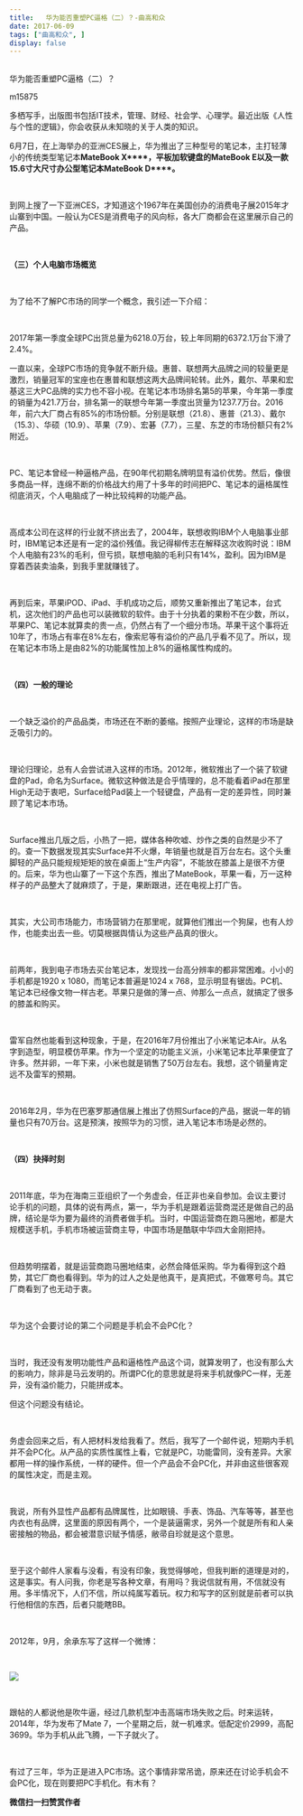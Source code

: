 ```yaml
---
title:   华为能否重塑PC逼格（二）？-曲高和众
date: 2017-06-09
tags: ["曲高和众", ]
display: false
---
```



## 



华为能否重塑PC逼格（二）？




m15875




多栖写手，出版图书包括IT技术，管理、财经、社会学、心理学。最近出版《人性与个性的逻辑》，你会收获从未知晓的关于人类的知识。


6月7日，在上海举办的亚洲CES展上，华为推出了三种型号的笔记本，主打轻薄小的传统类型笔记本**MateBook X****，****平板加软键盘的****MateBook E****以及一款****15.6****寸大尺寸办公型笔记本****MateBook D****。**

**&nbsp;**

到网上搜了一下亚洲CES，才知道这个1967年在美国创办的消费电子展2015年才山寨到中国。一般认为CES是消费电子的风向标，各大厂商都会在这里展示自己的产品。

&nbsp;

**（三）个人电脑市场概览**

&nbsp;

为了给不了解PC市场的同学一个概念，我引述一下介绍：

&nbsp;

2017年第一季度全球PC出货总量为6218.0万台，较上年同期的6372.1万台下滑了2.4%。

一直以来，全球PC市场的竞争就不断升级。惠普、联想两大品牌之间的较量更是激烈，销量冠军的宝座也在惠普和联想这两大品牌间轮转。此外，戴尔、苹果和宏基这三大PC品牌的实力也不容小视。在笔记本市场排名第5的苹果，今年第一季度的销量为421.7万台，排名第一的联想今年第一季度出货量为1237.7万台。2016年，前六大厂商占有85%的市场份额。分别是联想（21.8）、惠普（21.3）、戴尔（15.3）、华硕（10.9）、苹果（7.9）、宏碁（7.7），三星、东芝的市场份额只有2%附近。

&nbsp;

PC、笔记本曾经一种逼格产品，在90年代初期名牌明显有溢价优势。然后，像很多商品一样，连绵不断的价格战大约用了十多年的时间把PC、笔记本的逼格属性彻底消灭，个人电脑成了一种比较纯粹的功能产品。

&nbsp;

高成本公司在这样的行业就不挤出去了，2004年，联想收购IBM个人电脑事业部时，IBM笔记本还是有一定的溢价残值。我记得柳传志在解释这次收购时说：IBM个人电脑有23%的毛利，但亏损，联想电脑的毛利只有14%，盈利。因为IBM是穿着西装卖油条，到我手里就赚钱了。

&nbsp;

再到后来，苹果iPOD、iPad、手机成功之后，顺势又重新推出了笔记本，台式机，这次他们的产品也可以装微软的软件。由于十分执着的果粉不在少数，所以，苹果PC、笔记本就算卖的贵一点，仍然占有了一个细分市场。苹果干这个事将近10年了，市场占有率在8%左右，像索尼等有溢价的产品几乎看不见了。所以，现在笔记本市场上是由82%的功能属性加上8%的逼格属性构成的。

&nbsp;

**（四）一般的理论**

&nbsp;

一个缺乏溢价的产品品类，市场还在不断的萎缩。按照产业理论，这样的市场是缺乏吸引力的。

&nbsp;

理论归理论，总有人会尝试进入这样的市场。2012年，微软推出了一个装了软键盘的Pad，命名为Surface。微软这种做法是合乎情理的，总不能看着iPad在那里High无动于衷吧，Surface给Pad装上一个轻键盘，产品有一定的差异性，同时兼顾了笔记本市场。

&nbsp;

Surface推出几版之后，小热了一把，媒体各种吹嘘、炒作之类的自然是少不了的。查一下数据发现其实Surface并不火爆，年销量也就是百万台左右。这个头重脚轻的产品只能规规矩矩的放在桌面上“生产内容”，不能放在膝盖上是很不方便的。后来，华为也山寨了一下这个东西，推出了MateBook，苹果一看，万一这种样子的产品整大了就麻烦了，于是，果断跟进，还在电视上打广告。

&nbsp;

其实，大公司市场能力，市场营销力在那里呢，就算他们推出一个狗屎，也有人炒作，也能卖出去一些。切莫根据舆情认为这些产品真的很火。

&nbsp;

前两年，我到电子市场去买台笔记本，发现找一台高分辨率的都非常困难。小小的手机都是1920 x 1080，而笔记本普遍是1024 x 768，显示明显有锯齿。PC机、笔记本已经像文物一样古老。苹果只是做的薄一点、帅那么一点点，就搞定了很多的膝盖和购买。

&nbsp;

雷军自然也能看到这种现象，于是，在2016年7月份推出了小米笔记本Air。从名字到造型，明显模仿苹果。作为一个坚定的功能主义派，小米笔记本比苹果便宜了许多。然并卵，一年下来，小米也就是销售了50万台左右。我想，这个销量肯定远不及雷军的预期。

&nbsp;

2016年2月，华为在巴塞罗那通信展上推出了仿照Surface的产品，据说一年的销量也只有70万台。这是预演，按照华为的习惯，进入笔记本市场是必然的。

&nbsp;

**（四）抉择时刻**

&nbsp;

2011年底，华为在海南三亚组织了一个务虚会，任正非也亲自参加。会议主要讨论手机的问题，具体的说有两点，第一，华为手机是跟着运营商混还是做自己的品牌，结论是华为要为最终的消费者做手机。当时，中国运营商在跑马圈地，都是大规模送手机，手机市场被运营商主导，中国市场是酷联中华四大金刚把持。

&nbsp;

但趋势明摆着，就是运营商跑马圈地结束，必然会降低采购。华为看得到这个趋势，其它厂商也看得到。华为的过人之处是他真干，是真把式，不做寒号鸟。其它厂商看到了也无动于衷。

&nbsp;

华为这个会要讨论的第二个问题是手机会不会PC化？

&nbsp;

当时，我还没有发明功能性产品和逼格性产品这个词，就算发明了，也没有那么大的影响力，除非是马云发明的。所谓PC化的意思就是将来手机就像PC一样，无差异，没有溢价能力，只能拼成本。

但这个问题没有结论。

&nbsp;

务虚会回来之后，有人把材料发给我看了。然后，我写了一个邮件说，短期内手机并不会PC化。从产品的实质性属性上看，它就是PC，功能雷同，没有差异。大家都用一样的操作系统，一样的硬件。但一个产品会不会PC化，并非由这些很客观的属性决定，而是主观。

&nbsp;

我说，所有外显性产品都有品牌属性，比如眼镜、手表、饰品、汽车等等，甚至也内衣也有品牌，这里面的原因有两个，一个是装逼需求，另外一个就是所有和人亲密接触的物品，都会被潜意识赋予情感，敝帚自珍就是这个意思。

&nbsp;

至于这个邮件人家看与没看，有没有印象，我觉得够呛，但我判断的道理是对的，这是事实。有人问我，你老是写各种文章，有用吗？我说信就有用，不信就没有用。多半情况下，人们不信，所以纯属写着玩。权力和写字的区别就是前者可以执行他相信的东西，后者只能瞎BB。

&nbsp;

2012年，9月，余承东写了这样一个微博：

&nbsp;

<img data-s="300,640" data-type="png" src="http://mmbiz.qpic.cn/mmbiz_png/fxGMiaL5Zj1j2geMXAhiaPVva4DQu9v7h3JbJoIKuecHtwAhhJTKibV211WjUpIuR4mbPeLcsZjJN1cVVvBdzJ6Cw/0?wx_fmt=png" data-ratio="0.3505494505494505" data-w="910"/>

&nbsp;

跟帖的人都说他是吹牛逼，经过几款机型冲击高端市场失败之后。时来运转，2014年，华为发布了Mate 7，一个星期之后，就一机难求。低配定价2999，高配3699。华为手机从此飞腾，一下子就火了。

&nbsp;

有过了三年，华为正是进入PC市场。这个事情非常吊诡，原来还在讨论手机会不会PC化，现在则要把PC手机化。有木有？




**微信扫一扫赞赏作者**